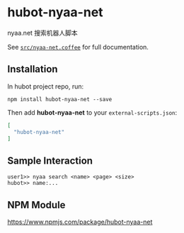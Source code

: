 # hubot-nyaa-net

nyaa.net 搜索机器人脚本

See [`src/nyaa-net.coffee`](src/nyaa-net.coffee) for full documentation.

## Installation

In hubot project repo, run:

`npm install hubot-nyaa-net --save`

Then add **hubot-nyaa-net** to your `external-scripts.json`:

```json
[
  "hubot-nyaa-net"
]
```

## Sample Interaction

```
user1>> nyaa search <name> <page> <size>
hubot>> name:...
```

## NPM Module

https://www.npmjs.com/package/hubot-nyaa-net
